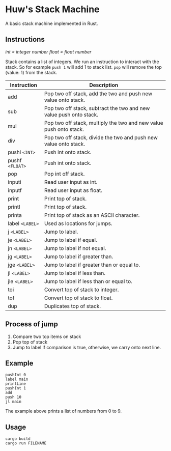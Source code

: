 
# Huw's Stack Machine
A basic stack machine implemented in Rust.

## Instructions

*int = integer number*
*float = float number*

Stack contains a list of integers. We run an instruction to interact with the stack. So for example `push 1` will add 1 to stack list. `pop` will remove the top (value: 1) from the stack.

| Instruction         | Description                                                                                               |
| --------------------| --------------------------------------------------------------------------------------------------------- |
| add                 | Pop two off stack, add the two and push new value onto stack.                                             |
| sub                 | Pop two off stack, subtract the two and new value push onto stack.                                        |
| mul                 | Pop two off stack, multiply the two and new value push onto stack.                                        |
| div                 | Pop two off stack, divide the two and push new value onto stack.                                          |
| pushi `<INT>`       | Push int onto stack.                                                                                      |
| pushf `<FLOAT>`     | Push int onto stack.                                                                                      |
| pop                 | Pop int off  stack.                                                                                       |
| inputi              | Read user input as int.                                                                                   |
| inputf              | Read user input as float.                                                                                 |
| print               | Print top of stack.                                                                                       |
| printl              | Print top of stack.                                                                                       |
| printa              | Print top of stack as an ASCII character.                                                                 |
| label `<LABEL>`     | Used as locations for jumps.                                                                              |
| j `<LABEL>`         | Jump to label.                                                                                            |
| je `<LABEL>`        | Jump to label if equal.                                                                                   |
| jn `<LABEL>`        | Jump to label if not equal.                                                                               |
| jg `<LABEL>`        | Jump to label if greater than.                                                                            |
| jge `<LABEL>`       | Jump to label if greater than or equal to.                                                                |
| jl `<LABEL>`        | Jump to label if less than.                                                                               |
| jle `<LABEL>`       | Jump to label if less than or equal to.                                                                   |
| toi                 | Convert top of stack to integer.                                                                          |
| tof                 | Convert top of stack to float.                                                                            |
| dup                 | Duplicates top of stack.                                                                                  |

## Process of jump
1. Compare two top items on stack
2. Pop top of stack
3. Jump to label if comparison is true, otherwise, we carry onto next line.

## Example
```
pushInt 0
label main
printLine
pushInt 1
add
push 10
jl main
```
The example above prints a list of numbers from 0 to 9.

## Usage
```
cargo build
cargo run FILENAME
```
